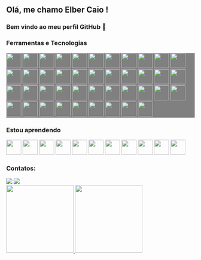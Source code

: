 ## Olá, me chamo Elber Caio ! 
### Bem vindo ao meu perfil GitHub 👋 
<!--
**Elbercaio/Elbercaio** is a ✨ _special_ ✨ repository because its `README.md` (this file) appears on your GitHub profile.

Here are some ideas to get you started:

- 🔭 I’m currently working on Mesha tecnologia
- 🌱 I’m currently learning node.js
- 😄 Pronouns: he/him
-->
### Ferramentas e Tecnologias

<div style="background:grey">
            <img src="https://cdn.jsdelivr.net/gh/devicons/devicon/icons/python/python-original.svg" width="40" height="40"/>
            <img src="https://cdn.jsdelivr.net/gh/devicons/devicon@latest/icons/flask/flask-original-wordmark.svg" width="40" height="40"/>
            <img src="https://cdn.jsdelivr.net/gh/devicons/devicon/icons/javascript/javascript-original.svg" width="40" height="40"/>
            <img src="https://cdn.jsdelivr.net/gh/devicons/devicon/icons/html5/html5-original.svg" width="40" height="40"/>
            <img src="https://cdn.jsdelivr.net/gh/devicons/devicon/icons/css3/css3-original.svg" width="40" height="40"/>
            <img src="https://cdn.jsdelivr.net/gh/devicons/devicon/icons/mysql/mysql-original.svg" width="40" height="40"/>
            <img src="https://cdn.jsdelivr.net/gh/devicons/devicon/icons/redis/redis-original.svg" width="40" height="40"/>
            <img src="https://cdn.jsdelivr.net/gh/devicons/devicon/icons/qt/qt-original.svg" width="40" height="40"/>
            <img src="https://cdn.jsdelivr.net/gh/devicons/devicon@latest/icons/nodejs/nodejs-original-wordmark.svg" width="40" height="40"/>
            <img src="https://cdn.jsdelivr.net/gh/devicons/devicon/icons/typescript/typescript-original.svg" width="40" height="40"/>
            <img src="https://cdn.jsdelivr.net/gh/devicons/devicon@latest/icons/mongodb/mongodb-plain-wordmark.svg" width="40" height="40"/>
            <img src="https://cdn.jsdelivr.net/gh/devicons/devicon@latest/icons/anaconda/anaconda-original.svg" width="40" height="40"/>
            <img src="https://cdn.jsdelivr.net/gh/devicons/devicon@latest/icons/azuredevops/azuredevops-original.svg" width="40" height="40"/>
            <img src="https://cdn.jsdelivr.net/gh/devicons/devicon@latest/icons/figma/figma-original.svg" width="40" height="40"/>
            <img src="https://cdn.jsdelivr.net/gh/devicons/devicon@latest/icons/git/git-original-wordmark.svg" width="40" height="40"/>
            <img src="https://cdn.jsdelivr.net/gh/devicons/devicon@latest/icons/graphql/graphql-plain-wordmark.svg" width="40" height="40"/>
            <img src="https://cdn.jsdelivr.net/gh/devicons/devicon@latest/icons/grpc/grpc-original.svg" width="40" height="40"/>
            <img src="https://cdn.jsdelivr.net/gh/devicons/devicon@latest/icons/handlebars/handlebars-original-wordmark.svg" width="40" height="40"/>
            <img src="https://cdn.jsdelivr.net/gh/devicons/devicon@latest/icons/insomnia/insomnia-original-wordmark.svg" width="40" height="40"/>
            <img src="https://cdn.jsdelivr.net/gh/devicons/devicon@latest/icons/jest/jest-plain.svg" width="40" height="40"/>
            <img src="https://cdn.jsdelivr.net/gh/devicons/devicon@latest/icons/jupyter/jupyter-original-wordmark.svg" width="40" height="40"/>
            <img src="https://cdn.jsdelivr.net/gh/devicons/devicon@latest/icons/keras/keras-original-wordmark.svg" width="40" height="40"/>
            <img src="https://cdn.jsdelivr.net/gh/devicons/devicon@latest/icons/latex/latex-original.svg" width="40" height="40"/>
            <img src="https://cdn.jsdelivr.net/gh/devicons/devicon@latest/icons/matlab/matlab-original.svg" width="40" height="40"/>
            <img src="https://cdn.jsdelivr.net/gh/devicons/devicon@latest/icons/matplotlib/matplotlib-original-wordmark.svg" width="40" height="40"/>
            <img src="https://cdn.jsdelivr.net/gh/devicons/devicon@latest/icons/mongoose/mongoose-original-wordmark.svg" width="40" height="40"/>
            <img src="https://cdn.jsdelivr.net/gh/devicons/devicon@latest/icons/mysql/mysql-original-wordmark.svg" width="40" height="40"/>
            <img src="https://cdn.jsdelivr.net/gh/devicons/devicon@latest/icons/nestjs/nestjs-original-wordmark.svg" width="40" height="40"/>
            <img src="https://cdn.jsdelivr.net/gh/devicons/devicon@latest/icons/npm/npm-original-wordmark.svg" width="40" height="40"/>
            <img src="https://cdn.jsdelivr.net/gh/devicons/devicon@latest/icons/notion/notion-original.svg" width="40" height="40"/>
            <img src="https://cdn.jsdelivr.net/gh/devicons/devicon@latest/icons/numpy/numpy-original-wordmark.svg" width="40" height="40"/>
            <img src="https://cdn.jsdelivr.net/gh/devicons/devicon@latest/icons/pandas/pandas-original-wordmark.svg" width="40" height="40"/>
            <img src="https://cdn.jsdelivr.net/gh/devicons/devicon@latest/icons/postgresql/postgresql-original-wordmark.svg" width="40" height="40"/>
            <img src="https://cdn.jsdelivr.net/gh/devicons/devicon@latest/icons/postgresql/postgresql-original-wordmark.svg" width="40" height="40"/>
            <img src="https://cdn.jsdelivr.net/gh/devicons/devicon@latest/icons/puppeteer/puppeteer-original.svg" width="40" height="40"/>
            <img src="https://cdn.jsdelivr.net/gh/devicons/devicon@latest/icons/sass/sass-original.svg" width="40" height="40"/>
            <img src="https://cdn.jsdelivr.net/gh/devicons/devicon@latest/icons/sequelize/sequelize-original-wordmark.svg" width="40" height="40"/>
            <img src="https://cdn.jsdelivr.net/gh/devicons/devicon@latest/icons/scikitlearn/scikitlearn-original.svg" width="40" height="40"/>
            <img src="https://cdn.jsdelivr.net/gh/devicons/devicon@latest/icons/slack/slack-original-wordmark.svg" width="40" height="40"/>
            <img src="https://cdn.jsdelivr.net/gh/devicons/devicon@latest/icons/express/express-original-wordmark.svg" width="40" height="40"/>
            <img src="https://cdn.jsdelivr.net/gh/devicons/devicon@latest/icons/tensorflow/tensorflow-original-wordmark.svg" width="40" height="40"/>
            <img src="https://cdn.jsdelivr.net/gh/devicons/devicon@latest/icons/vscode/vscode-original-wordmark.svg" width="40" height="40"/>

</div>

### Estou aprendendo

<div>
            <img src="https://cdn.jsdelivr.net/gh/devicons/devicon@latest/icons/csharp/csharp-original.svg" width="40" height="40"/>
            <img src="https://cdn.jsdelivr.net/gh/devicons/devicon@latest/icons/dot-net/dot-net-plain-wordmark.svg" width="40" height="40"/>
            <img src="https://cdn.jsdelivr.net/gh/devicons/devicon@latest/icons/elasticsearch/elasticsearch-original-wordmark.svg" width="40" height="40"/>
            <img src="https://cdn.jsdelivr.net/gh/devicons/devicon@latest/icons/kibana/kibana-original-wordmark.svg" width="40" height="40"/>
            <img src="https://cdn.jsdelivr.net/gh/devicons/devicon@latest/icons/logstash/logstash-original-wordmark.svg" width="40" height="40"/>
            <img src="https://cdn.jsdelivr.net/gh/devicons/devicon@latest/icons/rabbitmq/rabbitmq-original-wordmark.svg" width="40" height="40"/>
            <img src="https://cdn.jsdelivr.net/gh/devicons/devicon@latest/icons/sqlalchemy/sqlalchemy-original-wordmark.svg" width="40" height="40"/>
            <img src="https://cdn.jsdelivr.net/gh/devicons/devicon@latest/icons/angular/angular-original.svg" width="40" height="40"/>
            <img src="https://cdn.jsdelivr.net/gh/devicons/devicon@latest/icons/angularmaterial/angularmaterial-original.svg" width="40" height="40"/>
            <img src="https://cdn.jsdelivr.net/gh/devicons/devicon/icons/docker/docker-original.svg" width="40" height="40"/>
            <img src="https://cdn.jsdelivr.net/gh/devicons/devicon@latest/icons/lua/lua-original.svg" width="40" height="40"/>
          
</div>


### Contatos:

<div>
<a href = "mailto:elbercaio@gmail.com"><img src="https://img.shields.io/badge/Gmail-D14836?style=for-the-badge&logo=gmail&logoColor=white" target="_blank"></a>
<a href="https://www.linkedin.com/in/elber-caio-anthony-cadete-lopes-a1a356162/" target="_blank"><img src="https://img.shields.io/badge/-LinkedIn-%230077B5?style=for-the-badge&logo=linkedin&logoColor=white" target="_blank"></a>   
</div>


<div>
<a href="https://github.com/Elbercaio">
<img height="180em" src="https://github-readme-stats.vercel.app/api/top-langs/?username=Elbercaio&layout=compact&langs_count=7&theme=dracula"/>
<img height="180em" src="https://github-readme-stats.vercel.app/api?username=Elbercaio&show_icons=true&theme=dracula&include_all_commits=true&count_private=true"/>
</div>
